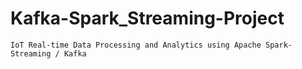 # Kafka-Spark_Streaming-Project

```
IoT Real-time Data Processing and Analytics using Apache Spark-Streaming / Kafka
```
